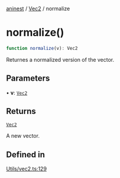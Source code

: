 [aninest](../../index.md) / [Vec2](../index.md) / normalize

# normalize()

```ts
function normalize(v): Vec2
```

Returnes a normalized version of the vector.

## Parameters

• **v**: [`Vec2`](../type-aliases/Vec2.md)

## Returns

[`Vec2`](../type-aliases/Vec2.md)

A new vector.

## Defined in

[Utils/vec2.ts:129](https://github.com/zphrs/aninest/blob/c0759892862ca3c4697d159317f2939666662924/core/src/Utils/vec2.ts#L129)
